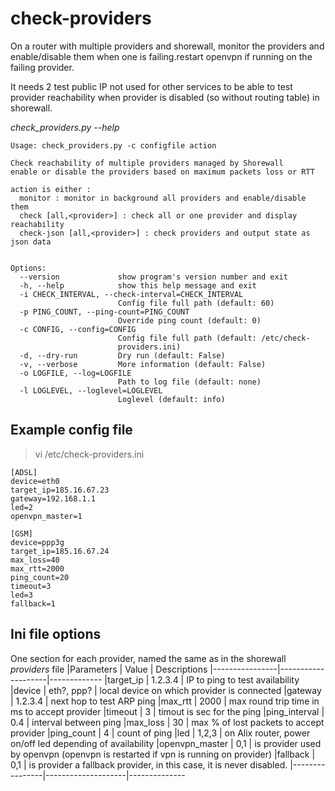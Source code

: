check-providers
===============

On a router with multiple providers and shorewall, monitor the providers and enable/disable them when one is failing.restart openvpn if running on the failing provider.

It needs 2 test public IP not used for other services to be able to test provider reachability when provider is disabled (so without routing table) in shorewall.


*check_providers.py --help*
    
    Usage: check_providers.py -c configfile action
    
    Check reachability of multiple providers managed by Shorewall
    enable or disable the providers based on maximum packets loss or RTT
    
    action is either :
      monitor : monitor in background all providers and enable/disable them
      check [all,<provider>] : check all or one provider and display reachability
      check-json [all,<provider>] : check providers and output state as json data
    
    
    Options:
      --version             show program's version number and exit
      -h, --help            show this help message and exit
      -i CHECK_INTERVAL, --check-interval=CHECK_INTERVAL
                            Config file full path (default: 60)
      -p PING_COUNT, --ping-count=PING_COUNT
                            Override ping count (default: 0)
      -c CONFIG, --config=CONFIG
                            Config file full path (default: /etc/check-
                            providers.ini)
      -d, --dry-run         Dry run (default: False)
      -v, --verbose         More information (default: False)
      -o LOGFILE, --log=LOGFILE
                            Path to log file (default: none)
      -l LOGLEVEL, --loglevel=LOGLEVEL
                            Loglevel (default: info)

## Example config file

> vi /etc/check-providers.ini

    [ADSL]
    device=eth0
    target_ip=185.16.67.23
    gateway=192.168.1.1
    led=2
    openvpn_master=1
    
    [GSM]
    device=ppp3g
    target_ip=185.16.67.24
    max_loss=40
    max_rtt=2000
    ping_count=20
    timeout=3
    led=3
    fallback=1
    
## Ini file options

One section for each provider, named the same as in the shorewall *providers* file
|Parameters      |  Value             | Descriptions
|----------------|--------------------|-------------
|target_ip       | 1.2.3.4            | IP to ping to test availability
|device          | eth?, ppp?         | local device on which provider is connected
|gateway         | 1.2.3.4            | next hop to test ARP ping
|max_rtt         | 2000               | max round trip time in ms to accept provider
|timeout         | 3                  | timout is sec for the ping
|ping_interval   | 0.4                | interval between ping 
|max_loss        | 30                 | max % of lost packets to accept provider
|ping_count      | 4                  | count of ping
|led             | 1,2,3              | on Alix router, power on/off led depending of availability 
|openvpn_master  | 0,1                | is provider used by openvpn (openvpn is restarted if vpn is running on provider)
|fallback        | 0,1                | is provider a fallback provider, in this case, it is never disabled.
|----------------|--------------------|--------------
